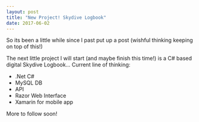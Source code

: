 ```yaml
---
layout: post
title: "New Project! Skydive Logbook"
date: 2017-06-02
---
```


So its been a little while since I past put up a post (wishful thinking keeping on top of this!)

The next little project I will start (and maybe finish this time!) is a C# based digital Skydive Logbook...
Current line of thinking:

- .Net C#
- MySQL DB
- API
- Razor Web Interface
- Xamarin for mobile app

More to follow soon!
